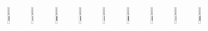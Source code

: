 <div>
  <img src="https://cdn.discordapp.com/attachments/1022933772984918026/1183069490070683658/veryjokerge.gif" alt="hello" width="10%">
  <img src="https://cdn.discordapp.com/attachments/1022933772984918026/1183069490070683658/veryjokerge.gif" alt="hello" width="10%">
  <img src="https://cdn.discordapp.com/attachments/1022933772984918026/1183069490070683658/veryjokerge.gif" alt="hello" width="10%">
  <img src="https://cdn.discordapp.com/attachments/1022933772984918026/1183069490070683658/veryjokerge.gif" alt="hello" width="10%">
  <img src="https://cdn.discordapp.com/attachments/1022933772984918026/1183069490070683658/veryjokerge.gif" alt="hello" width="10%">
  <img src="https://cdn.discordapp.com/attachments/1022933772984918026/1183069490070683658/veryjokerge.gif" alt="hello" width="10%">
  <img src="https://cdn.discordapp.com/attachments/1022933772984918026/1183069490070683658/veryjokerge.gif" alt="hello" width="10%">
  <img src="https://cdn.discordapp.com/attachments/1022933772984918026/1183069490070683658/veryjokerge.gif" alt="hello" width="10%">
  <img src="https://cdn.discordapp.com/attachments/1022933772984918026/1183069490070683658/veryjokerge.gif" alt="hello" width="10%">
</div>
